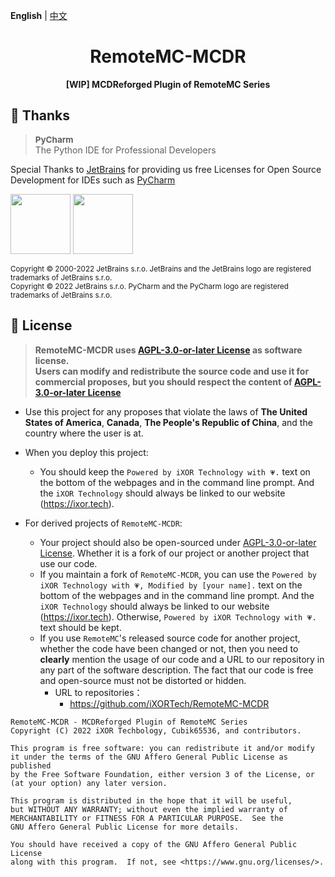 **English** | [中文](README-zh.md)

<h1 align="center">RemoteMC-MCDR</h1>

<p align="center"> 
  <b>[WIP] MCDReforged Plugin of RemoteMC Series</b>
</p>

## 🎊 Thanks

> <span style="font-size: 0.96em">**PyCharm**</span><br/>The Python IDE 
for Professional Developers

Special Thanks to [JetBrains](https://www.jetbrains.com/?from=RemoteMC-Core) for providing us free Licenses for Open Source Development for IDEs such as [PyCharm](https://www.jetbrains.com/PyCharm/?from=RemoteMC-Core)

[<img src="https://resources.jetbrains.com/storage/products/company/brand/logos/jb_beam.png" height="96"/>](https://www.jetbrains.com/?from=RemoteMC-Core)
[<img src="https://resources.jetbrains.com/storage/products/company/brand/logos/PyCharm.png" height="96"/>](https://www.jetbrains.com/PyCharm/?from=RemoteMC-Core)

<sup>Copyright © 2000-2022 JetBrains s.r.o. JetBrains and the JetBrains logo are registered trademarks of JetBrains s.r.o.</sup>
<br/>
<sup>Copyright © 2022 JetBrains s.r.o. PyCharm and the PyCharm logo are registered trademarks of JetBrains s.r.o.</sup>

## 📜 License

> **RemoteMC-MCDR uses [AGPL-3.0-or-later License](LICENSE) as software license.<br/>
Users can modify and redistribute the source code and use it for commercial proposes, but you should respect the content of [AGPL-3.0-or-later License](LICENSE)**

- Use this project for any proposes that violate the laws of **The United States of America**, **Canada**, **The People's Republic of China**, and the country where the user is at.


- When you deploy this project:
  - You should keep the `Powered by iXOR Technology with 💗.` text on the bottom of the webpages and in the command line prompt. And the `iXOR Technology` should always be linked to our website (https://ixor.tech).


- For derived projects of `RemoteMC-MCDR`:
  - Your project should also be open-sourced under [AGPL-3.0-or-later License](LICENSE). Whether it is a fork of our project or another project that use our code.
  - If you maintain a fork of `RemoteMC-MCDR`, you can use the `Powered by iXOR Technology with 💗, Modified by [your name].` text on the bottom of the webpages and in the command line prompt. And the `iXOR Technology` should always be linked to our website (https://ixor.tech). Otherwise, `Powered by iXOR Technology with 💗.` text should be kept.
  - If you use `RemoteMC`'s released source code for another project, whether the code have been changed or not, then you need to **clearly** mention the usage of our code and a URL to our repository in any part of the software description. The fact that our code is free and open-source must not be distorted or hidden.
      - URL to repositories：
          - https://github.com/iXORTech/RemoteMC-MCDR


``` text
RemoteMC-MCDR - MCDReforged Plugin of RemoteMC Series
Copyright (C) 2022 iXOR Techbology, Cubik65536, and contributors.

This program is free software: you can redistribute it and/or modify
it under the terms of the GNU Affero General Public License as published
by the Free Software Foundation, either version 3 of the License, or
(at your option) any later version.

This program is distributed in the hope that it will be useful,
but WITHOUT ANY WARRANTY; without even the implied warranty of
MERCHANTABILITY or FITNESS FOR A PARTICULAR PURPOSE.  See the
GNU Affero General Public License for more details.

You should have received a copy of the GNU Affero General Public License
along with this program.  If not, see <https://www.gnu.org/licenses/>.
```
